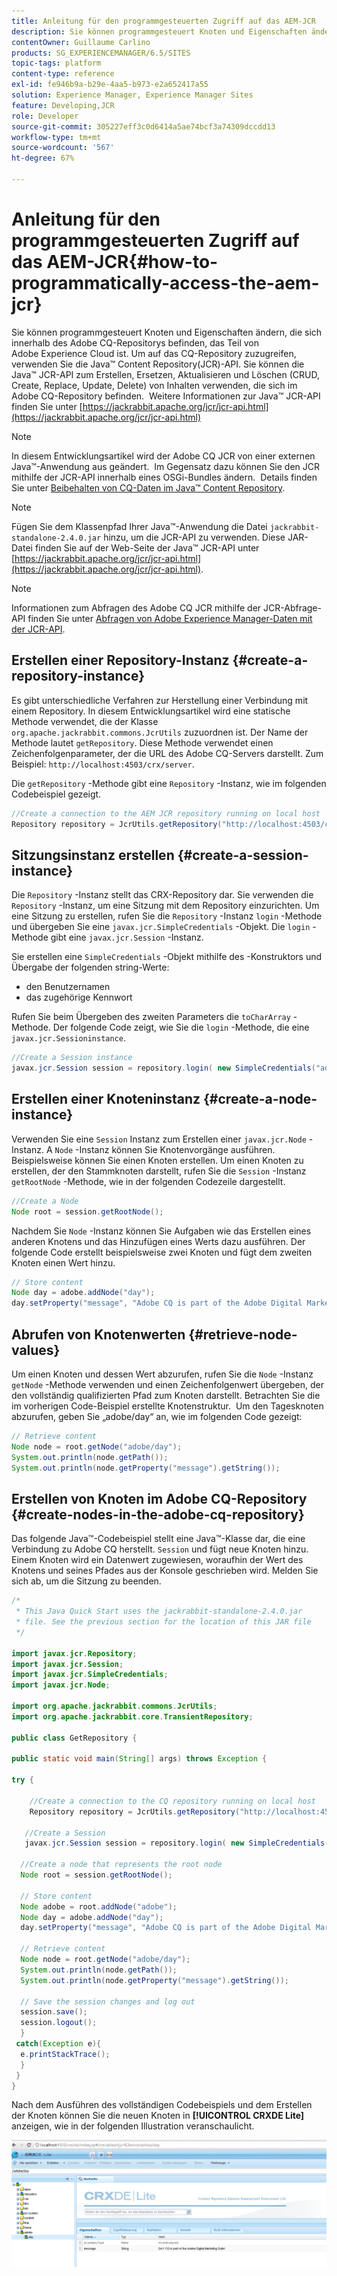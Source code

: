 ```yaml
---
title: Anleitung für den programmgesteuerten Zugriff auf das AEM-JCR
description: Sie können programmgesteuert Knoten und Eigenschaften ändern, die sich innerhalb des AEM-Repositorys befinden, das Teil von Adobe Experience Cloud ist.
contentOwner: Guillaume Carlino
products: SG_EXPERIENCEMANAGER/6.5/SITES
topic-tags: platform
content-type: reference
exl-id: fe946b9a-b29e-4aa5-b973-e2a652417a55
solution: Experience Manager, Experience Manager Sites
feature: Developing,JCR
role: Developer
source-git-commit: 305227eff3c0d6414a5ae74bcf3a74309dccdd13
workflow-type: tm+mt
source-wordcount: '567'
ht-degree: 67%

---
```


# Anleitung für den programmgesteuerten Zugriff auf das AEM-JCR{#how-to-programmatically-access-the-aem-jcr}

Sie können programmgesteuert Knoten und Eigenschaften ändern, die sich innerhalb des Adobe CQ-Repositorys befinden, das Teil von Adobe Experience Cloud ist. Um auf das CQ-Repository zuzugreifen, verwenden Sie die Java™ Content Repository(JCR)-API. Sie können die Java™ JCR-API zum Erstellen, Ersetzen, Aktualisieren und Löschen (CRUD, Create, Replace, Update, Delete) von Inhalten verwenden, die sich im Adobe CQ-Repository befinden.  Weitere Informationen zur Java™ JCR-API finden Sie unter [https://jackrabbit.apache.org/jcr/jcr-api.html](https://jackrabbit.apache.org/jcr/jcr-api.html)

>[!NOTE]
>
>In diesem Entwicklungsartikel wird der Adobe CQ JCR von einer externen Java™-Anwendung aus geändert.  Im Gegensatz dazu können Sie den JCR mithilfe der JCR-API innerhalb eines OSGi-Bundles ändern.  Details finden Sie unter [Beibehalten von CQ-Daten im Java™ Content Repository](https://experienceleague.adobe.com/docs/experience-manager-learn/getting-started-wknd-tutorial-develop/overview.html?lang=de).

>[!NOTE]
>
>Fügen Sie dem Klassenpfad Ihrer Java™-Anwendung die Datei `jackrabbit-standalone-2.4.0.jar` hinzu, um die JCR-API zu verwenden. Diese JAR-Datei finden Sie auf der Web-Seite der Java™ JCR-API unter [https://jackrabbit.apache.org/jcr/jcr-api.html](https://jackrabbit.apache.org/jcr/jcr-api.html).

>[!NOTE]
>
>Informationen zum Abfragen des Adobe CQ JCR mithilfe der JCR-Abfrage-API finden Sie unter [Abfragen von Adobe Experience Manager-Daten mit der JCR-API](https://helpx.adobe.com/de/experience-manager/using/querying-experience-manager-data-using1.html).

## Erstellen einer Repository-Instanz {#create-a-repository-instance}

Es gibt unterschiedliche Verfahren zur Herstellung einer Verbindung mit einem Repository. In diesem Entwicklungsartikel wird eine statische Methode verwendet, die der Klasse `org.apache.jackrabbit.commons.JcrUtils` zuzuordnen ist. Der Name der Methode lautet `getRepository`. Diese Methode verwendet einen Zeichenfolgenparameter, der die URL des Adobe CQ-Servers darstellt. Zum Beispiel: `http://localhost:4503/crx/server`.

Die `getRepository` -Methode gibt eine `Repository` -Instanz, wie im folgenden Codebeispiel gezeigt.

```java
//Create a connection to the AEM JCR repository running on local host
Repository repository = JcrUtils.getRepository("http://localhost:4503/crx/server");
```

## Sitzungsinstanz erstellen {#create-a-session-instance}

Die `Repository` -Instanz stellt das CRX-Repository dar. Sie verwenden die `Repository` -Instanz, um eine Sitzung mit dem Repository einzurichten. Um eine Sitzung zu erstellen, rufen Sie die `Repository` -Instanz `login` -Methode und übergeben Sie eine `javax.jcr.SimpleCredentials` -Objekt. Die `login` -Methode gibt eine `javax.jcr.Session` -Instanz.

Sie erstellen eine `SimpleCredentials` -Objekt mithilfe des -Konstruktors und Übergabe der folgenden string-Werte:

* den Benutzernamen
* das zugehörige Kennwort

Rufen Sie beim Übergeben des zweiten Parameters die `toCharArray` -Methode. Der folgende Code zeigt, wie Sie die `login` -Methode, die eine `javax.jcr.Sessioninstance`.

```java
//Create a Session instance
javax.jcr.Session session = repository.login( new SimpleCredentials("admin", "admin".toCharArray()));
```

## Erstellen einer Knoteninstanz {#create-a-node-instance}

Verwenden Sie eine `Session` Instanz zum Erstellen einer `javax.jcr.Node` -Instanz. A `Node` -Instanz können Sie Knotenvorgänge ausführen. Beispielsweise können Sie einen Knoten erstellen. Um einen Knoten zu erstellen, der den Stammknoten darstellt, rufen Sie die `Session` -Instanz `getRootNode` -Methode, wie in der folgenden Codezeile dargestellt.

```java
//Create a Node
Node root = session.getRootNode();
```

Nachdem Sie `Node` -Instanz können Sie Aufgaben wie das Erstellen eines anderen Knotens und das Hinzufügen eines Werts dazu ausführen. Der folgende Code erstellt beispielsweise zwei Knoten und fügt dem zweiten Knoten einen Wert hinzu.

```java
// Store content
Node day = adobe.addNode("day");
day.setProperty("message", "Adobe CQ is part of the Adobe Digital Marketing Suite!");
```

## Abrufen von Knotenwerten {#retrieve-node-values}

Um einen Knoten und dessen Wert abzurufen, rufen Sie die `Node` -Instanz `getNode` -Methode verwenden und einen Zeichenfolgenwert übergeben, der den vollständig qualifizierten Pfad zum Knoten darstellt. Betrachten Sie die im vorherigen Code-Beispiel erstellte Knotenstruktur.  Um den Tagesknoten abzurufen, geben Sie „adobe/day“ an, wie im folgenden Code gezeigt:

```java
// Retrieve content
Node node = root.getNode("adobe/day");
System.out.println(node.getPath());
System.out.println(node.getProperty("message").getString());
```

## Erstellen von Knoten im Adobe CQ-Repository {#create-nodes-in-the-adobe-cq-repository}

Das folgende Java™-Codebeispiel stellt eine Java™-Klasse dar, die eine Verbindung zu Adobe CQ herstellt. `Session` und fügt neue Knoten hinzu. Einem Knoten wird ein Datenwert zugewiesen, woraufhin der Wert des Knotens und seines Pfades aus der Konsole geschrieben wird. Melden Sie sich ab, um die Sitzung zu beenden.

```java
/*
 * This Java Quick Start uses the jackrabbit-standalone-2.4.0.jar
 * file. See the previous section for the location of this JAR file
 */

import javax.jcr.Repository;
import javax.jcr.Session;
import javax.jcr.SimpleCredentials;
import javax.jcr.Node;

import org.apache.jackrabbit.commons.JcrUtils;
import org.apache.jackrabbit.core.TransientRepository;

public class GetRepository {

public static void main(String[] args) throws Exception {

try {

    //Create a connection to the CQ repository running on local host
    Repository repository = JcrUtils.getRepository("http://localhost:4503/crx/server");

   //Create a Session
   javax.jcr.Session session = repository.login( new SimpleCredentials("admin", "admin".toCharArray()));

  //Create a node that represents the root node
  Node root = session.getRootNode();

  // Store content
  Node adobe = root.addNode("adobe");
  Node day = adobe.addNode("day");
  day.setProperty("message", "Adobe CQ is part of the Adobe Digital Marketing Suite!");

  // Retrieve content
  Node node = root.getNode("adobe/day");
  System.out.println(node.getPath());
  System.out.println(node.getProperty("message").getString());

  // Save the session changes and log out
  session.save();
  session.logout();
  }
 catch(Exception e){
  e.printStackTrace();
  }
 }
}
```

Nach dem Ausführen des vollständigen Codebeispiels und dem Erstellen der Knoten können Sie die neuen Knoten in **[!UICONTROL CRXDE Lite]** anzeigen, wie in der folgenden Illustration veranschaulicht.

![chlimage_1-68](assets/chlimage_1-68a.png)
